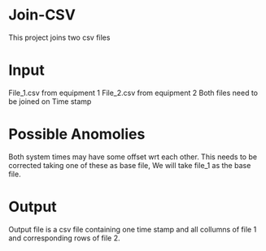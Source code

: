 # Join-CSV
This project joins two csv files

# Input
File_1.csv from equipment 1
File_2.csv from equipment 2
Both files need to be joined on Time stamp

# Possible Anomolies 
Both system times may have some offset wrt each other. This needs to be corrected taking one of these as base file, We will take file_1 as the base file.

# Output
Output file is a csv file containing one time stamp and all collumns of file 1 and corresponding rows of file 2.
